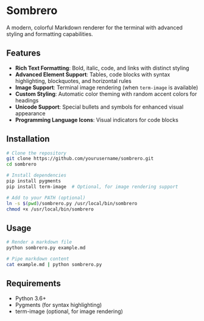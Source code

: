 # Sombrero

A modern, colorful Markdown renderer for the terminal with advanced styling and formatting capabilities.

## Features

- **Rich Text Formatting**: Bold, italic, code, and links with distinct styling
- **Advanced Element Support**: Tables, code blocks with syntax highlighting, blockquotes, and horizontal rules
- **Image Support**: Terminal image rendering (when `term-image` is available)
- **Custom Styling**: Automatic color theming with random accent colors for headings
- **Unicode Support**: Special bullets and symbols for enhanced visual appearance
- **Programming Language Icons**: Visual indicators for code blocks

## Installation

```bash
# Clone the repository
git clone https://github.com/yourusername/sombrero.git
cd sombrero

# Install dependencies
pip install pygments
pip install term-image  # Optional, for image rendering support

# Add to your PATH (optional)
ln -s $(pwd)/sombrero.py /usr/local/bin/sombrero
chmod +x /usr/local/bin/sombrero
```

## Usage

```bash
# Render a markdown file
python sombrero.py example.md

# Pipe markdown content
cat example.md | python sombrero.py
```

## Requirements

- Python 3.6+
- Pygments (for syntax highlighting)
- term-image (optional, for image rendering)
